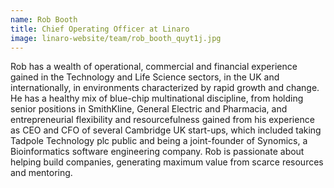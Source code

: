 ```yaml
---
name: Rob Booth
title: Chief Operating Officer at Linaro
image: linaro-website/team/rob_booth_quyt1j.jpg
---
```

Rob has a wealth of operational, commercial and financial experience gained in the Technology and Life Science sectors, in the UK and internationally, in environments characterized by rapid growth and change. He has a healthy mix of blue-chip multinational discipline, from holding senior positions in SmithKline, General Electric and Pharmacia, and entrepreneurial flexibility and resourcefulness gained from his experience as CEO and CFO of several Cambridge UK start-ups, which included taking Tadpole Technology plc public and being a joint-founder of Synomics, a Bioinformatics software engineering company. Rob is passionate about helping build companies, generating maximum value from scarce resources and mentoring.
